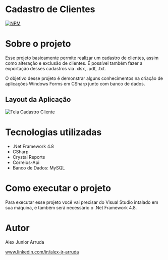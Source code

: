 # Cadastro de Clientes
[![NPM](https://img.shields.io/npm/l/react)](https://github.com/alexjuniorarruda/CadastroCliente/blob/main/LICENSE) 

# Sobre o projeto

Esse projeto basicamente permite realizar um cadastro de clientes, assim como alteração e exclusão de clientes. É possível também fazer a exportação desses cadastros via .xlsx, .pdf, .txt. 

O objetivo desse projeto é demonstrar alguns conhecimentos na criação de aplicações Windows Forms em CSharp junto com banco de dados.

## Layout da Aplicação
![Tela Cadastro Cliente](https://github.com/alexjuniorarruda/CadastroCliente/assets/112874423/48e17dfb-adea-494f-a8b4-f3d8f11b9bac)



# Tecnologias utilizadas
- .Net Framework 4.8
- CSharp
- Crystal Reports
- Correios-Api
- Banco de Dados: MySQL

# Como executar o projeto
Para executar esse projeto você vai precisar do Visual Studio intalado em sua máquina, e também será necessário o .Net Framework 4.8.

# Autor

Alex Junior Arruda

www.linkedin.com/in/alex-jr-arruda
